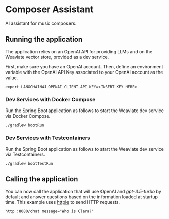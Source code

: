 # Composer Assistant

AI assistant for music composers.

## Running the application

The application relies on an OpenAI API for providing LLMs and on the Weaviate vector store, provided as a dev service.

First, make sure you have an OpenAI account. Then, define an environment variable with the OpenAI API Key associated
to your OpenAI account as the value.

```shell
export LANGCHAIN4J_OPENAI_CLIENT_API_KEY=<INSERT KEY HERE>
```

### Dev Services with Docker Compose

Run the Spring Boot application as follows to start the Weaviate dev service via Docker Compose.

```shell
./gradlew bootRun
```

### Dev Services with Testcontainers

Run the Spring Boot application as follows to start the Weaviate dev service via Testcontainers.

```shell
./gradlew bootTestRun
```

## Calling the application

You can now call the application that will use OpenAI and _gpt-3.5-turbo_ by default and answer questions
based on the information loaded at startup time. This example uses [httpie](https://httpie.io) to send HTTP requests.

```shell
http :8080/chat message="Who is Clara?"
```
